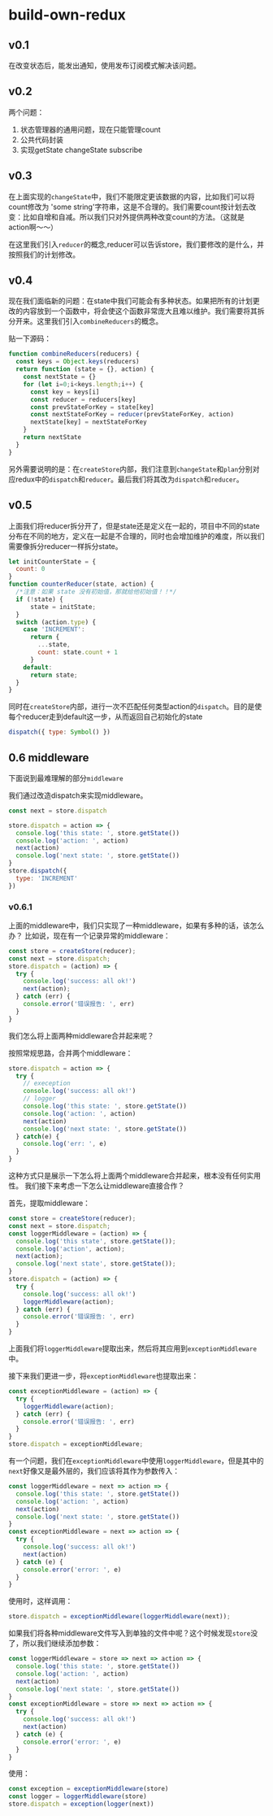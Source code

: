 # build-own-redux

## v0.1

在改变状态后，能发出通知，使用发布订阅模式解决该问题。

## v0.2

两个问题：

1. 状态管理器的通用问题，现在只能管理count
2. 公共代码封装
3. 实现getState changeState subscribe

## v0.3

在上面实现的`changeState`中，我们不能限定更该数据的内容，比如我们可以将count修改为
'some string'字符串，这是不合理的。我们需要count按计划去改变：比如自增和自减。所以我们只对外提供两种改变count的方法。（这就是action啊～～）

在这里我们引入`reducer`的概念,reducer可以告诉store，我们要修改的是什么，并按照我们的计划修改。

## v0.4

现在我们面临新的问题：在state中我们可能会有多种状态。如果把所有的计划更改的内容放到一个函数中，将会使这个函数非常庞大且难以维护。我们需要将其拆分开来。这里我们引入`combineReducers`的概念。

贴一下源码：

``` js
function combineReducers(reducers) {
  const keys = Object.keys(reducers)
  return function (state = {}, action) {
    const nextState = {}
    for (let i=0;i<keys.length;i++) {
      const key = keys[i]
      const reducer = reducers[key]
      const prevStateForKey = state[key]
      const nextStateForKey = reducer(prevStateForKey, action)
      nextState[key] = nextStateForKey
    }
    return nextState
  }
}
```

另外需要说明的是：在`createStore`内部，我们注意到`changeState`和`plan`分别对应redux中的`dispatch`和`reducer`。最后我们将其改为`dispatch`和`reducer`。

## v0.5

上面我们将reducer拆分开了，但是state还是定义在一起的，项目中不同的state分布在不同的地方，定义在一起是不合理的，同时也会增加维护的难度，所以我们需要像拆分reducer一样拆分state。

``` js
let initCounterState = {
  count: 0
}
function counterReducer(state, action) {
  /*注意：如果 state 没有初始值，那就给他初始值！！*/  
  if (!state) {
      state = initState;
  }
  switch (action.type) {
    case 'INCREMENT':
      return {
        ...state,
        count: state.count + 1
      }
    default:
      return state;
  }
}
```

同时在`createStore`内部，进行一次不匹配任何类型action的`dispatch`。目的是使每个reducer走到default这一步，从而返回自己初始化的state

``` js
dispatch({ type: Symbol() })
```

## 0.6 middleware

下面说到最难理解的部分`middleware`

我们通过改造dispatch来实现middleware。

``` js
const next = store.dispatch

store.dispatch = action => {
  console.log('this state: ', store.getState())
  console.log('action: ', action)
  next(action)
  console.log('next state: ', store.getState())
}
store.dispatch({
  type: 'INCREMENT'
})
```

### v0.6.1

上面的middleware中，我们只实现了一种middleware，如果有多种的话，该怎么办？
比如说，现在有一个记录异常的middleware：

``` js
const store = createStore(reducer);
const next = store.dispatch;
store.dispatch = (action) => {
  try {
    console.log('success: all ok!')
    next(action);
  } catch (err) {
    console.error('错误报告: ', err)
  }
}
```

我们怎么将上面两种middleware合并起来呢？

按照常规思路，合并两个middleware：

``` js
store.dispatch = action => {
  try {
    // exeception
    console.log('success: all ok!')
    // logger
    console.log('this state: ', store.getState())
    console.log('action: ', action)
    next(action)
    console.log('next state: ', store.getState())
  } catch(e) {
    console.log('err: ', e)
  }
}
```

这种方式只是展示一下怎么将上面两个middleware合并起来，根本没有任何实用性。
我们接下来考虑一下怎么让middleware直接合作？

首先，提取middleware：

``` js
const store = createStore(reducer);
const next = store.dispatch;
const loggerMiddleware = (action) => {
  console.log('this state', store.getState());
  console.log('action', action);
  next(action);
  console.log('next state', store.getState());
}
store.dispatch = (action) => {
  try {
    console.log('success: all ok!')
    loggerMiddleware(action);
  } catch (err) {
    console.error('错误报告: ', err)
  }
}
```

上面我们将`loggerMiddleware`提取出来，然后将其应用到`exceptionMiddleware`中。

接下来我们更进一步，将`exceptionMiddleware`也提取出来：

``` js
const exceptionMiddleware = (action) => {
  try {
    loggerMiddleware(action);
  } catch (err) {
    console.error('错误报告: ', err)
  }
}
store.dispatch = exceptionMiddleware;
```

有一个问题，我们在`exceptionMiddleware`中使用`loggerMiddleware`，但是其中的`next`好像又是最外层的，我们应该将其作为参数传入：

``` js
const loggerMiddleware = next => action => {
  console.log('this state: ', store.getState())
  console.log('action: ', action)
  next(action)
  console.log('next state: ', store.getState())
}
const exceptionMiddleware = next => action => {
  try {
    console.log('success: all ok!')
    next(action)
  } catch (e) {
    console.error('error: ', e)
  }
}
```

使用时，这样调用：

``` js
store.dispatch = exceptionMiddleware(loggerMiddleware(next));
```

如果我们将各种middleware文件写入到单独的文件中呢？这个时候发现`store`没了，所以我们继续添加参数：

``` js
const loggerMiddleware = store => next => action => {
  console.log('this state: ', store.getState())
  console.log('action: ', action)
  next(action)
  console.log('next state: ', store.getState())
}
const exceptionMiddleware = store => next => action => {
  try {
    console.log('success: all ok!')
    next(action)
  } catch (e) {
    console.error('error: ', e)
  }
}
```

使用：

``` js
const exception = exceptionMiddleware(store)
const logger = loggerMiddleware(store)
store.dispatch = exception(logger(next))
```
